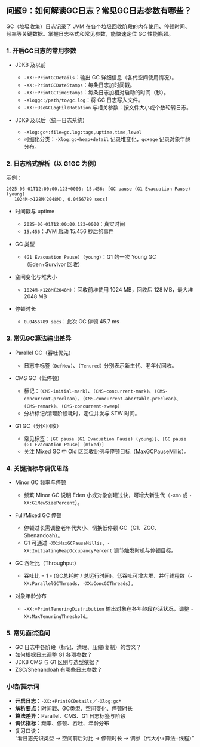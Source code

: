 ## 问题9：如何解读GC日志？常见GC日志参数有哪些？

GC（垃圾收集）日志记录了 JVM 在各个垃圾回收阶段的内存使用、停顿时间、频率等关键数据。掌握日志格式和常见参数，能快速定位 GC 性能瓶颈。

### 1. 开启GC日志的常用参数

- JDK8 及以前  
  - `-XX:+PrintGCDetails`：输出 GC 详细信息（各代空间使用情况）。  
  - `-XX:+PrintGCDateStamps`：每条日志加时间戳。  
  - `-XX:+PrintGCTimeStamps`：每条日志加相对启动的时间（秒）。  
  - `-Xloggc:/path/to/gc.log`：将 GC 日志写入文件。  
  - `-XX:+UseGCLogFileRotation` 与相关参数：按文件大小或个数轮转日志。

- JDK9 及以后（统一日志系统）  
  - `-Xlog:gc*:file=gc.log:tags,uptime,time,level`  
  - 可细化分类：`-Xlog:gc+heap+detail` 记录堆变化，`gc+age` 记录对象年龄分布。

### 2. 日志格式解析（以 G1GC 为例）

示例：  
```
2025-06-01T12:00:00.123+0000: 15.456: [GC pause (G1 Evacuation Pause) (young) 
   1024M->128M(2048M), 0.0456789 secs]
```

- 时间戳与 uptime  
  - `2025-06-01T12:00:00.123+0000`：真实时间  
  - `15.456`：JVM 启动 15.456 秒后的事件  

- GC 类型  
  - `(G1 Evacuation Pause) (young)`：G1 的一次 Young GC（Eden+Survivor 回收）  

- 空间变化与堆大小  
  - `1024M->128M(2048M)`：回收前堆使用 1024 MB，回收后 128 MB，最大堆 2048 MB  

- 停顿时长  
  - `0.0456789 secs`：此次 GC 停顿 45.7 ms  

### 3. 常见GC算法输出差异

- Parallel GC（吞吐优先）  
  - 日志中标签 `(DefNew)`、`(Tenured)` 分别表示新生代、老年代回收。  

- CMS GC（低停顿）  
  - 标记：`(CMS-initial-mark)`、`(CMS-concurrent-mark)`、`(CMS-concurrent-preclean)`、`(CMS-concurrent-abortable-preclean)`、`(CMS-remark)`、`(CMS-concurrent-sweep)`  
  - 分析标记/清理阶段耗时，定位并发与 STW 时间。  

- G1 GC（分区回收）  
  - 常见标签：`[GC pause (G1 Evacuation Pause) (young)]`、`[GC pause (G1 Evacuation Pause) (mixed)]`  
  - 关注 Mixed GC 中 Old 区回收比例与停顿目标（MaxGCPauseMillis）。  

### 4. 关键指标与调优思路

- Minor GC 频率与停顿  
  - 频繁 Minor GC 说明 Eden 小或对象创建过快，可增大新生代（`-Xmn` 或 `-XX:G1NewSizePercent`）。  

- Full/Mixed GC 停顿  
  - 停顿过长需调整老年代大小、切换低停顿 GC（G1、ZGC、Shenandoah）。  
  - G1 可通过 `-XX:MaxGCPauseMillis`、`-XX:InitiatingHeapOccupancyPercent` 调节触发时机与停顿目标。  

- GC 吞吐比（Throughput）  
  - 吞吐比 = 1 - (GC总耗时 / 总运行时间)。低吞吐可增大堆、并行线程数（`-XX:ParallelGCThreads`、`-XX:ConcGCThreads`）。  

- 对象年龄分布  
  - `-XX:+PrintTenuringDistribution` 输出对象在各年龄段存活状况，调整 `-XX:MaxTenuringThreshold`。  

### 5. 常见面试追问

- GC 日志中各阶段（标记、清理、压缩/复制）的含义？  
- 如何根据日志调整 G1 各项参数？  
- JDK8 CMS 与 G1 区别与选型依据？  
- ZGC/Shenandoah 有哪些日志参数？  

### 小结/提示词

- **开启日志**：`-XX:+PrintGCDetails`／`-Xlog:gc*`  
- **解析要点**：时间戳、GC类型、空间变化、停顿时长  
- **算法差异**：Parallel、CMS、G1 日志标签与阶段  
- **调优指标**：频率、停顿、吞吐、年龄分布  
- 复习口诀：  
  “看日志先识类型 → 空间前后对比 → 停顿时长 → 调参（代大小+算法+线程）”  